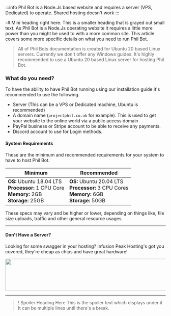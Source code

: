 :::info
Phil Bot is a Node.Js based website and requires a server (VPS, Dedicated) to operate. Shared hosting doesn't work
:::

-# Mini heading right here. This is a smaller heading that is grayed out small text.
As Phil Bot is a Node.Js operating website it requires a little more power than you might be used to with a more common site. This article covers some more specific details on what you need to run Phil Bot.


> All of Phil Bots documentation is created for Ubuntu 20 based Linux servers. Currently we don't offer any Windows guides. It's highly recommended to use a Ubuntu 20 based Linux server for hosting Phil Bot.


### What do you need?

To have the ability to have Phil Bot running using our installation guide it's recommended to use the following.

- Server (This can be a VPS or Dedicated machine, Ubuntu is recommended)
- A domain name (`projectphil.co.uk` for example). This is used to get your website to the online world via a public access domain
- PayPal business or Stripe account to be able to receive any payments.
- Discord account to use for Login methods.

#### System Requirements

These are the minimum and recommended requirements for your system to have to host Phil Bot.

| Minimum                                                              | Recommended                                                            |
|----------------------------------------------------------------------|------------------------------------------------------------------------|
| **OS:** Ubuntu 18.04 LTS <br>**Processor:** 1 CPU Core <br>**Memory:** 2GB <br>**Storage:** 25GB | **OS:** Ubuntu 20.04 LTS <br>**Processor:** 3 CPU Cores <br>**Memory:** 6GB <br>**Storage:** 50GB |

These specs may vary and be higher or lower, depending on things like, file size uploads, traffic and other general resource usages.


---

#### Don't Have a Server?

Looking for some swagger in your hosting? Infusion Peak Hosting's got you covered, they're cheap as chips and have great hardware!

<a href="https://infusionpeakhosting.com" target="_blank"><img src="https://cdn.projectphil.co.uk/1155551194337521726/OnKB3X.gif" border="0" alt="" width="740" height="100"/></a>

---

>! Spoiler Heading Here
This is the spoiler text which displays under it
It can be multiple lines until there's a break.

